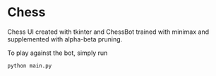 # Chess
Chess UI created with tkinter and ChessBot trained with minimax and supplemented with alpha-beta pruning.

To play against the bot, simply run
```
python main.py
```
